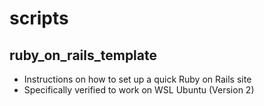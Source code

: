 # scripts
## ruby_on_rails_template
 - Instructions on how to set up a quick Ruby on Rails site
 - Specifically verified to work on WSL Ubuntu (Version 2)
